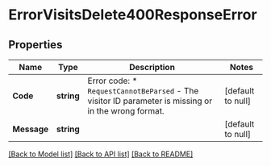 # ErrorVisitsDelete400ResponseError

## Properties
Name | Type | Description | Notes
------------ | ------------- | ------------- | -------------
**Code** | **string** | Error code: * `RequestCannotBeParsed` - The visitor ID parameter is missing or in the wrong format.  | [default to null]
**Message** | **string** |  | [default to null]

[[Back to Model list]](../README.md#documentation-for-models) [[Back to API list]](../README.md#documentation-for-api-endpoints) [[Back to README]](../README.md)

